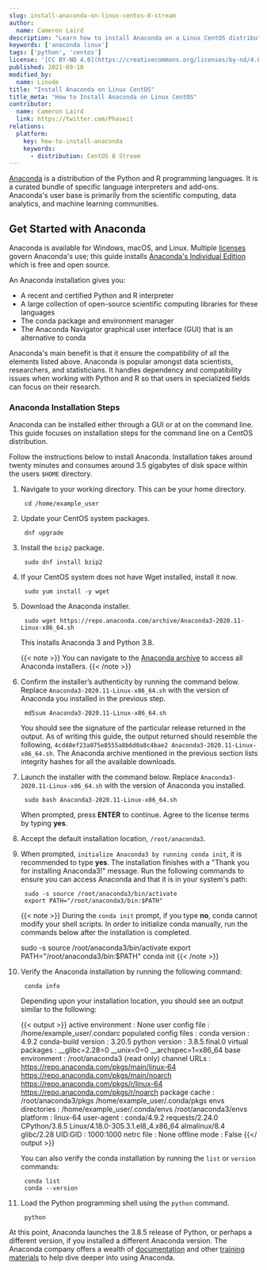 ```yaml
---
slug: install-anaconda-on-linux-centos-8-stream
author:
  name: Cameron Laird
description: "Learn how to install Anaconda on a Linux CentOS distribution."
keywords: ['anaconda linux']
tags: ['python', 'centos']
license: '[CC BY-ND 4.0](https://creativecommons.org/licenses/by-nd/4.0)'
published: 2021-09-10
modified_by:
  name: Linode
title: "Install Anaconda on Linux CentOS"
title_meta: "How to Install Anaconda on Linux CentOS"
contributor:
  name: Cameron Laird
  link: https://twitter.com/Phaseit
relations:
  platform:
    key: how-to-install-anaconda
    keywords:
      - distribution: CentOS 8 Stream
---
```

[Anaconda](http://anaconda.com) is a distribution of the Python and R programming languages. It is a curated bundle of specific language interpreters and add-ons. Anaconda's user base is primarily from the scientific computing, data analytics, and machine learning communities.

## Get Started with Anaconda

Anaconda is available for Windows, macOS, and Linux. Multiple [licenses](https://www.anaconda.com/pricing) govern Anaconda's use; this guide installs [Anaconda's Individual Edition](https://www.anaconda.com/products/individual) which is free and open source.

An Anaconda installation gives you:

- A recent and certified Python and R interpreter
- A large collection of open-source scientific computing libraries for these languages
- The conda package and environment manager
- The Anaconda Navigator graphical user interface (GUI) that is an alternative to conda

Anaconda's main benefit is that it ensure the compatibility of all the elements listed above. Anaconda is popular amongst data scientists, researchers, and statisticians. It handles dependency and compatibility issues when working with Python and R so that users in specialized fields can focus on their research.

### Anaconda Installation Steps

Anaconda can be installed either through a GUI or at on the command line. This guide focuses on installation steps for the command line on a CentOS distribution.

Follow the instructions below to install Anaconda. Installation takes around twenty minutes and consumes around 3.5 gigabytes of disk space within the users `$HOME` directory.

1. Navigate to your working directory. This can be your home directory.

        cd /home/example_user

1. Update your CentOS system packages.

        dnf upgrade

1. Install the `bzip2` package.

        sudo dnf install bzip2

1. If your CentOS system does not have Wget installed, install it now.

        sudo yum install -y wget

1. Download the Anaconda installer.

        sudo wget https://repo.anaconda.com/archive/Anaconda3-2020.11-Linux-x86_64.sh

    This installs Anaconda 3 and Python 3.8.

    {{< note >}}
You can navigate to the [Anaconda archive](https://repo.anaconda.com/archive) to access all Anaconda installers.
    {{< /note >}}

1. Confirm the installer’s authenticity by running the command below. Replace `Anaconda3-2020.11-Linux-x86_64.sh` with the version of Anaconda you installed in the previous step.

        md5sum Anaconda3-2020.11-Linux-x86_64.sh

    You should see the signature of the particular release returned in the output. As of writing this guide, the output returned should resemble the following, `4cd48ef23a075e8555a8b6d0a8c4bae2 Anaconda3-2020.11-Linux-x86_64.sh`. The Anaconda archive mentioned in the previous section lists integrity hashes for all the available downloads.

1. Launch the installer with the command below. Replace `Anaconda3-2020.11-Linux-x86_64.sh` with the version of Anaconda you installed.

        sudo bash Anaconda3-2020.11-Linux-x86_64.sh

    When prompted, press **ENTER** to continue. Agree to the license terms by typing **yes**.

1. Accept the default installation location, `/root/anaconda3`.

1. When prompted, `initialize Anaconda3 by running conda init`, it is recommended to type **yes**. The installation finishes with a "Thank you for installing Anaconda3!" message. Run the following commands to ensure you can access Anaconda and that it is in your system's path:

        sudo -s source /root/anaconda3/bin/activate
        export PATH="/root/anaconda3/bin:$PATH"

    {{< note >}}
During the `conda init` prompt, if you type **no**, conda cannot modify your shell scripts. In order to initialize conda manually, run the commands below after the installation is completed.

    sudo -s source /root/anaconda3/bin/activate
    export PATH="/root/anaconda3/bin:$PATH"
    conda init
{{< /note >}}

1. Verify the Anaconda installation by running the following command:

        conda info

    Depending upon your installation location, you should see an output similar to the following:

    {{< output >}}
active environment : None
       user config file : /home/example_user/.condarc
 populated config files :
          conda version : 4.9.2
    conda-build version : 3.20.5
         python version : 3.8.5.final.0
       virtual packages : __glibc=2.28=0
                          __unix=0=0
                          __archspec=1=x86_64
       base environment : /root/anaconda3  (read only)
           channel URLs : https://repo.anaconda.com/pkgs/main/linux-64
                          https://repo.anaconda.com/pkgs/main/noarch
                          https://repo.anaconda.com/pkgs/r/linux-64
                          https://repo.anaconda.com/pkgs/r/noarch
          package cache : /root/anaconda3/pkgs
                          /home/example_user/.conda/pkgs
       envs directories : /home/example_user/.conda/envs
                          /root/anaconda3/envs
               platform : linux-64
             user-agent : conda/4.9.2 requests/2.24.0 CPython/3.8.5 Linux/4.18.0-305.3.1.el8_4.x86_64 almalinux/8.4 glibc/2.28
                UID:GID : 1000:1000
             netrc file : None
           offline mode : False
{{</ output >}}

    You can also verify the conda installation by running the `list` or `version` commands:

        conda list
        conda --version

1. Load the Python programming shell using the `python` command.

        python

At this point, Anaconda launches the 3.8.5 release of Python, or perhaps a different version, if you installed a different Anaconda version. The Anaconda company offers a wealth of [documentation](https://docs.anaconda.com/anaconda/) and other [training materials](https://www.anaconda.com/help) to help dive deeper into using Anaconda.
